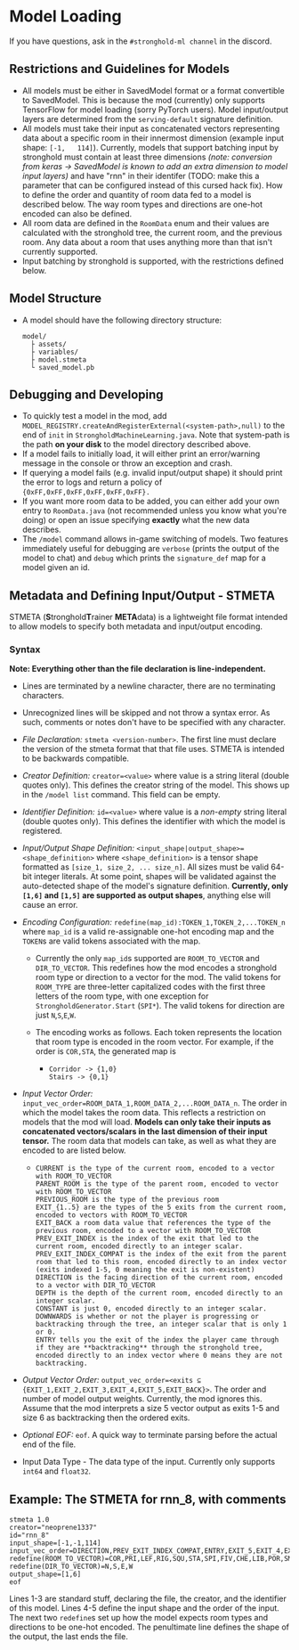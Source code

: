 # Model Loading
If you have questions, ask in the `#stronghold-ml channel` in the discord.
## Restrictions and Guidelines for Models
 - All models must be either in SavedModel format or a format convertible to SavedModel. This is because the mod (currently) only supports TensorFlow for model loading (sorry PyTorch users). Model input/output layers are determined from the `serving-default` signature definition.
 - All models must take their input as concatenated vectors representing data about a specific room in their innermost dimension (example input shape: ```[-1,   114]```). Currently, models that support batching input by stronghold must contain at least three dimensions _(note: conversion from keras -> SavedModel is known to add an extra dimension to model input layers)_ and have "rnn" in their identifer (TODO: make this a parameter that can be configured instead of this cursed hack fix). How to define the order and quantity of room data fed to a model is described below. The way room types and directions are one-hot encoded can also be defined.
 - All room data are defined in the `RoomData` enum and their values are calculated with the stronghold tree, the current room, and the previous room. Any data about a room that uses anything more than that isn't currently supported. 
 - Input batching by stronghold is supported, with the restrictions defined below.
## Model Structure
  - A model should have the following directory structure:
      ```
      model/
        ├ assets/
        ├ variables/
        ├ model.stmeta
        └ saved_model.pb
      ```
## Debugging and Developing
 - To quickly test a model in the mod, add `MODEL_REGISTRY.createAndRegisterExternal(<system-path>,null)` to the end of `init` in `StrongholdMachineLearning.java`. Note that system-path is the path **on your disk** to the model directory described above.
 - If a model fails to initially load, it will either print an error/warning message in the console or throw an exception and crash.
 - If querying a model fails (e.g. invalid input/output shape) it should print the error to logs and return a policy of `{0xFF,0xFF,0xFF,0xFF,0xFF,0xFF}.`
 - If you want more room data to be added, you can either add your own entry to `RoomData.java` (not recommended unless you know what you're doing) or open an issue specifying **exactly** what the new data describes.
 - The `/model` command allows in-game switching of models. Two features immediately useful for debugging are `verbose` (prints the output of the model to chat) and `debug` which prints the `signature_def` map for a model given an id.
## Metadata and Defining Input/Output - STMETA
STMETA (**S**tronghold**T**rainer **META**data) is a lightweight file format intended to
allow models to specify both metadata and input/output encoding.
### Syntax
__Note: Everything other than the file declaration is line-independent.__

- Lines are terminated by a newline character, there are no terminating characters.
  
- Unrecognized lines will be skipped and not throw a syntax error. As such, comments or notes don't have to
  be specified with any character.
 - _File Declaration:_ ``stmeta <version-number>``. The first line must declare the version of
the stmeta format that that file uses. STMETA is intended to be backwards compatible.
   
- _Creator Definition:_ `creator=<value>` where value is a string literal (double quotes only).
This defines the creator string of the model. This shows up in the `/model list` command. This field
  can be empty.
  
- _Identifier Definition:_ `id=<value>` where value is a *non-empty* string literal (double quotes only). This
defines the identifier with which the model is registered.
  
- _Input/Output Shape Definition:_ ``<input_shape|output_shape>=<shape_definition>`` where `<shape_definition>` is a tensor shape
formatted as `[size_1, size_2, ... size_n]`. All sizes must be valid 64-bit integer literals. At some point, shapes will be validated against the 
auto-detected shape of the model's signature definition. __Currently, only `[1,6]` and `[1,5]` are supported as output shapes__, anything else will cause an error.
  
- _Encoding Configuration:_ ``redefine(map_id):TOKEN_1,TOKEN_2,...TOKEN_n`` where `map_id` is a valid
re-assignable one-hot encoding map and the `TOKEN`s are valid tokens associated with the map.
    - Currently the only `map_id`s supported are `ROOM_TO_VECTOR` and `DIR_TO_VECTOR`. This redefines how the mod
    encodes a stronghold room type or direction to a vector for the mod. The valid tokens for `ROOM_TYPE` are
      three-letter capitalized codes with the first three letters of the room type, with one exception
      for `StrongholdGenerator.Start` (`SPI*`). The valid tokens for direction are just `N`,`S`,`E`,`W`.
      
    - The encoding works as follows. Each token represents the location that room type is encoded in
    the room vector. For example, if the order is `COR,STA`, the generated map is
      - ```
        Corridor -> {1,0}
        Stairs -> {0,1}
        ````
    
- _Input Vector Order:_ ``input_vec_order=ROOM_DATA_1,ROOM_DATA_2,...ROOM_DATA_n``. The order in which the model
takes the room data. This reflects a restriction on models that the mod will load. **Models can only take
  their inputs as concatenated vectors/scalars in the last dimension of their input tensor.** The room
  data that models can take, as well as what they are encoded to are listed below.
    - ```
      CURRENT is the type of the current room, encoded to a vector with ROOM_TO_VECTOR
      PARENT_ROOM is the type of the parent room, encoded to vector with ROOM_TO_VECTOR
      PREVIOUS_ROOM is the type of the previous room
      EXIT_{1..5} are the types of the 5 exits from the current room, encoded to vectors with ROOM_TO_VECTOR
      EXIT_BACK a room data value that references the type of the previous room, encoded to a vector with ROOM_TO_VECTOR
      PREV_EXIT_INDEX is the index of the exit that led to the current room, encoded directly to an integer scalar.
      PREV_EXIT_INDEX_COMPAT is the index of the exit from the parent room that led to this room, encoded directly to an index vector (exits indexed 1-5, 0 meaning the exit is non-existent)
      DIRECTION is the facing direction of the current room, encoded to a vector with DIR_TO_VECTOR
      DEPTH is the depth of the current room, encoded directly to an integer scalar.
      CONSTANT is just 0, encoded directly to an integer scalar.
      DOWNWARDS is whether or not the player is progressing or backtracking through the tree, an integer scalar that is only 1 or 0.
      ENTRY tells you the exit of the index the player came through if they are **backtracking** through the stronghold tree, encoded directly to an index vector where 0 means they are not backtracking.
      
      ```
  
- _Output Vector Order:_  ``output_vec_order=<exits ⊆ {EXIT_1,EXIT_2,EXIT_3,EXIT_4,EXIT_5,EXIT_BACK}>``.
The order and number of model output weights. Currently, the mod ignores this. Assume that the mod interprets a 
size 5 vector output as exits 1-5 and size 6 as backtracking then the ordered exits.
  
- _Optional EOF:_ `eof`. A quick way to terminate parsing before the actual end of the file.

- Input Data Type - The data type of the input. Currently only supports `int64` and `float32`.

## Example: The STMETA for rnn_8, with comments
```
stmeta 1.0
creator="neoprene1337"
id="rnn_8"
input_shape=[-1,-1,114]
input_vec_order=DIRECTION,PREV_EXIT_INDEX_COMPAT,ENTRY,EXIT_5,EXIT_4,EXIT_3,EXIT_2,EXIT_1,PARENT_ROOM,CURRENT
redefine(ROOM_TO_VECTOR)=COR,PRI,LEF,RIG,SQU,STA,SPI,FIV,CHE,LIB,POR,SMA,SPI*,NUL
redefine(DIR_TO_VECTOR)=N,S,E,W
output_shape=[1,6]
eof
```
Lines 1-3 are standard stuff, declaring the file, the creator, and the identifier of this model. Lines 4-5 define the input shape and the order of the input. The next two `redefine`s set up how the model expects room types and directions to be one-hot encoded. The penultimate line defines the shape of the output, the last ends the file.
